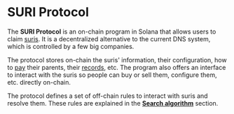 # SURI Protocol

The **SURI Protocol** is an on-chain program in Solana that allows users to
claim [suris](http://localhost:5173/en/domains/).
It is a decentralized alternative to the current DNS system, which is controlled by a few big companies.

The protocol stores on-chain the suris' information, their configuration, how to [pay](/en/protocol/subscription)
their parents, their [records](/en/protocol/records/), etc. The program also offers an interface to interact with the
suris so people can buy or sell them, configure them, etc. directly on-chain.

The protocol defines a set of off-chain rules to interact with suris and resolve them. These rules are explained in
the [**Search algorithm**](/en/protocol/searching/) section.
